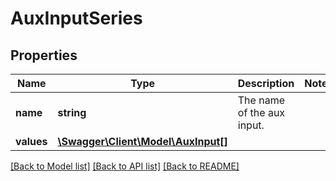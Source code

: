 # AuxInputSeries

## Properties
Name | Type | Description | Notes
------------ | ------------- | ------------- | -------------
**name** | **string** | The name of the aux input. | 
**values** | [**\Swagger\Client\Model\AuxInput[]**](AuxInput.md) |  | 

[[Back to Model list]](../README.md#documentation-for-models) [[Back to API list]](../README.md#documentation-for-api-endpoints) [[Back to README]](../README.md)


